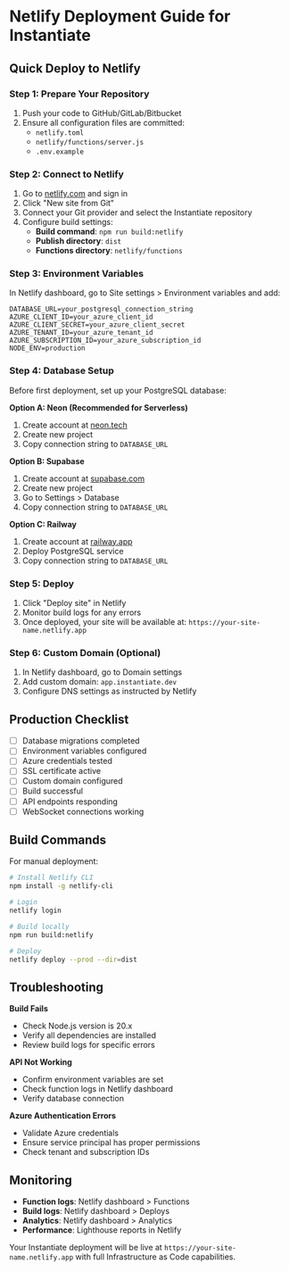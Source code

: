 # Netlify Deployment Guide for Instantiate

## Quick Deploy to Netlify

### Step 1: Prepare Your Repository

1. Push your code to GitHub/GitLab/Bitbucket
2. Ensure all configuration files are committed:
   - `netlify.toml`
   - `netlify/functions/server.js`
   - `.env.example`

### Step 2: Connect to Netlify

1. Go to [netlify.com](https://netlify.com) and sign in
2. Click "New site from Git"
3. Connect your Git provider and select the Instantiate repository
4. Configure build settings:
   - **Build command**: `npm run build:netlify`
   - **Publish directory**: `dist`
   - **Functions directory**: `netlify/functions`

### Step 3: Environment Variables

In Netlify dashboard, go to Site settings > Environment variables and add:

```
DATABASE_URL=your_postgresql_connection_string
AZURE_CLIENT_ID=your_azure_client_id
AZURE_CLIENT_SECRET=your_azure_client_secret
AZURE_TENANT_ID=your_azure_tenant_id
AZURE_SUBSCRIPTION_ID=your_azure_subscription_id
NODE_ENV=production
```

### Step 4: Database Setup

Before first deployment, set up your PostgreSQL database:

**Option A: Neon (Recommended for Serverless)**
1. Create account at [neon.tech](https://neon.tech)
2. Create new project
3. Copy connection string to `DATABASE_URL`

**Option B: Supabase**
1. Create account at [supabase.com](https://supabase.com)
2. Create new project
3. Go to Settings > Database
4. Copy connection string to `DATABASE_URL`

**Option C: Railway**
1. Create account at [railway.app](https://railway.app)
2. Deploy PostgreSQL service
3. Copy connection string to `DATABASE_URL`

### Step 5: Deploy

1. Click "Deploy site" in Netlify
2. Monitor build logs for any errors
3. Once deployed, your site will be available at: `https://your-site-name.netlify.app`

### Step 6: Custom Domain (Optional)

1. In Netlify dashboard, go to Domain settings
2. Add custom domain: `app.instantiate.dev`
3. Configure DNS settings as instructed by Netlify

## Production Checklist

- [ ] Database migrations completed
- [ ] Environment variables configured
- [ ] Azure credentials tested
- [ ] SSL certificate active
- [ ] Custom domain configured
- [ ] Build successful
- [ ] API endpoints responding
- [ ] WebSocket connections working

## Build Commands

For manual deployment:

```bash
# Install Netlify CLI
npm install -g netlify-cli

# Login
netlify login

# Build locally
npm run build:netlify

# Deploy
netlify deploy --prod --dir=dist
```

## Troubleshooting

**Build Fails**
- Check Node.js version is 20.x
- Verify all dependencies are installed
- Review build logs for specific errors

**API Not Working**
- Confirm environment variables are set
- Check function logs in Netlify dashboard
- Verify database connection

**Azure Authentication Errors**
- Validate Azure credentials
- Ensure service principal has proper permissions
- Check tenant and subscription IDs

## Monitoring

- **Function logs**: Netlify dashboard > Functions
- **Build logs**: Netlify dashboard > Deploys
- **Analytics**: Netlify dashboard > Analytics
- **Performance**: Lighthouse reports in Netlify

Your Instantiate deployment will be live at `https://your-site-name.netlify.app` with full Infrastructure as Code capabilities.